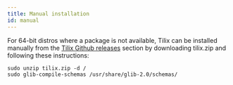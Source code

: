 ```yaml
---
title: Manual installation
id: manual
---
```

For 64-bit distros where a package is not available, Tilix can be installed manually from the [Tilix Github releases](https://github.com/gnunn1/tilix/releases) section by downloading tilix.zip and following these instructions:

```
sudo unzip tilix.zip -d /
sudo glib-compile-schemas /usr/share/glib-2.0/schemas/
```
